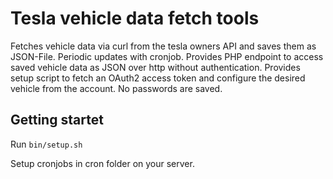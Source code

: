 # Tesla vehicle data fetch tools

Fetches vehicle data via curl from the tesla owners API  and saves them as JSON-File. Periodic updates with cronjob.
Provides PHP endpoint to access saved vehicle data as JSON over http without authentication.
Provides setup script to fetch an OAuth2 access token and configure the desired vehicle from the account. No passwords are saved.

## Getting startet
Run `bin/setup.sh`

Setup cronjobs in cron folder on your server.
